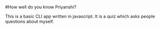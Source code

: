 #How well do you know Priyanshi?

This is a basic CLI app written in javascript. It is a quiz which asks people questions about myself.